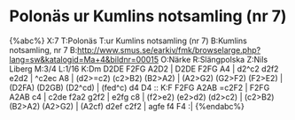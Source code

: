 # Polonäs ur Kumlins notsamling (nr 7)

{%abc%}
X:7
T:Polonäs
T:ur Kumlins notsamling (nr 7)
B:Kumlins notsamling, nr 7
B:http://www.smus.se/earkiv/fmk/browselarge.php?lang=sw&katalogid=Ma+4&bildnr=00015
O:Närke
R:Slängpolska
Z:Nils Liberg
M:3/4
L:1/16
K:Dm
D2DE F2FG A2D2 | D2DE F2FG A4 | d2^c2 d2f2 e2d2 | ^c2ec A8 |
(d2>=c2) (c2>B2) (B2>A2) | (A2>G2) (G2>F2) (F2>E2) | (D2FA) (D2GB) (D2^cd) | (fed^c) d4 D4 ::
K:F
F2FG A2AB =c2F2 | F2FG A2AB c4 | c2de f2a2 g2f2 | e2fg c8 |
(f2>e2) (e2>d2) (d2>c2) | (c2>B2) (B2>A2) (A2>G2) | (A2cf) d2ef c2f2 | agfe f4 F4 :|
{%endabc%}
